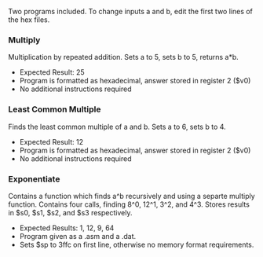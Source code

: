Two programs included. To change inputs a and b, edit the first two lines of the hex files.

### Multiply

Multiplication by repeated addition. Sets a to 5, sets b to 5, returns a*b.

 - Expected Result: 25
 - Program is formatted as hexadecimal, answer stored in register 2 ($v0)
 - No additional instructions required


### Least Common Multiple 

Finds the least common multiple of a and b. Sets a to 6, sets b to 4. 

 - Expected Result: 12
 - Program is formatted as hexadecimal, answer stored in register 2 ($v0)
 - No additional instructions required


### Exponentiate

Contains a function which finds a^b recursively and using a separte multiply function. Contains four calls, finding 8^0, 12^1, 3^2, and 4^3. Stores results in $s0, $s1, $s2, and $s3 respectively. 

- Expected Results: 1, 12, 9, 64
- Program given as a .asm and a .dat.
- Sets $sp to 3ffc on first line, otherwise no memory format requirements. 
